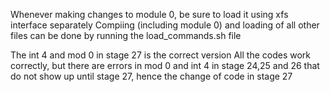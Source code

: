 Whenever making changes to module 0, be sure to load it using xfs interface separately
Compiing (including module 0) and loading of all other files can be done by running the load_commands.sh file

The int 4 and mod 0 in stage 27 is the correct version
All the codes work correctly, but there are errors in mod 0 and int 4 in stage 24,25 and 26 that do not show up until stage 27, hence the change of code in stage 27
